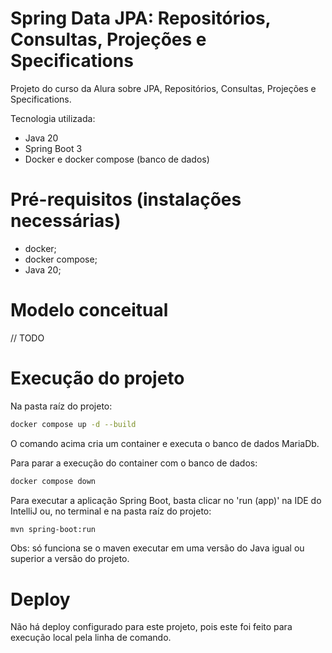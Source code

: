 # Spring Data JPA: Repositórios, Consultas, Projeções e Specifications

Projeto do curso da Alura sobre JPA, Repositórios, Consultas, Projeções e Specifications.

Tecnologia utilizada:

- Java 20
- Spring Boot 3
- Docker e docker compose (banco de dados)

# Pré-requisitos (instalações necessárias)

- docker;
- docker compose;
- Java 20;

# Modelo conceitual

// TODO

# Execução do projeto

Na pasta raíz do projeto:

```bash
docker compose up -d --build
```

O comando acima cria um container e executa o banco de dados MariaDb. 

Para parar a execução do container com o banco de dados:

```bash
docker compose down
```

Para executar a aplicação Spring Boot, basta clicar no 'run (app)' na IDE do IntelliJ ou, no terminal e na pasta raíz do projeto:

```bash
mvn spring-boot:run
```

Obs: só funciona se o maven executar em uma versão do Java igual ou superior a versão do projeto. 

# Deploy

Não há deploy configurado para este projeto, pois este foi feito para execução local pela linha de comando.